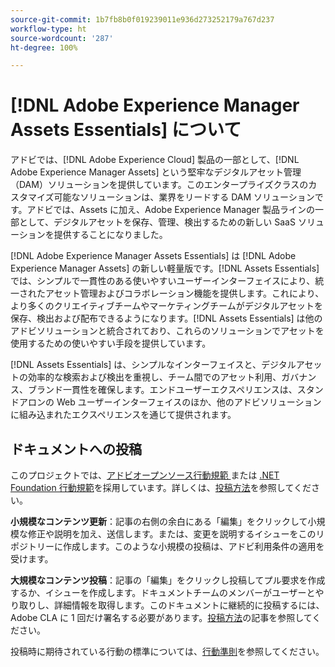 ```yaml
---
source-git-commit: 1b7fb8b0f019239011e936d273252179a767d237
workflow-type: ht
source-wordcount: '287'
ht-degree: 100%

---
```

# [!DNL Adobe Experience Manager Assets Essentials] について

アドビでは、[!DNL Adobe Experience Cloud] 製品の一部として、[!DNL Adobe Experience Manager Assets] という堅牢なデジタルアセット管理（DAM）ソリューションを提供しています。このエンタープライズクラスのカスタマイズ可能なソリューションは、業界をリードする DAM ソリューションです。アドビでは、Assets に加え、Adobe Experience Manager 製品ラインの一部として、デジタルアセットを保存、管理、検出するための新しい SaaS ソリューションを提供することになりました。

[!DNL Adobe Experience Manager Assets Essentials] は [!DNL Adobe Experience Manager Assets] の新しい軽量版です。[!DNL Assets Essentials] では、シンプルで一貫性のある使いやすいユーザーインターフェイスにより、統一されたアセット管理およびコラボレーション機能を提供します。これにより、より多くのクリエイティブチームやマーケティングチームがデジタルアセットを保存、検出および配布できるようになります。[!DNL Assets Essentials] は他のアドビソリューションと統合されており、これらのソリューションでアセットを使用するための使いやすい手段を提供しています。

[!DNL Assets Essentials] は、シンプルなインターフェイスと、デジタルアセットの効率的な検索および検出を重視し、チーム間でのアセット利用、ガバナンス、ブランド一貫性を確保します。エンドユーザーエクスペリエンスは、スタンドアロンの Web ユーザーインターフェイスのほか、他のアドビソリューションに組み込まれたエクスペリエンスを通じて提供されます。

## ドキュメントへの投稿

このプロジェクトでは、[アドビオープンソース行動規範 ](code-of-conduct.md) または [.NET Foundation 行動規範](https://dotnetfoundation.org/code-of-conduct)を採用しています。詳しくは、[投稿方法](contributing.md)を参照してください。

**小規模なコンテンツ更新**：記事の右側の余白にある「編集」をクリックして小規模な修正や説明を加え、送信します。または、変更を説明するイシューをこのリポジトリーに作成します。このような小規模の投稿は、アドビ利用条件の適用を受けます。

**大規模なコンテンツ投稿**：記事の「編集」をクリックし投稿してプル要求を作成するか、イシューを作成します。ドキュメントチームのメンバーがユーザーとやり取りし、詳細情報を取得します。このドキュメントに継続的に投稿するには、Adobe CLA に 1 回だけ署名する必要があります。[投稿方法](contributing.md)の記事を参照してください。

投稿時に期待されている行動の標準については、[行動準則](code-of-conduct.md)を参照してください。
